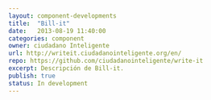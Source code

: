 ```yaml
---
layout: component-developments
title:  "Bill-it"
date:   2013-08-19 11:40:00
categories: component
owner: ciudadano Inteligente
url: http://writeit.ciudadanointeligente.org/en/
repo: https://github.com/ciudadanointeligente/write-it
excerpt: Descripción de Bill-it.
publish: true
status: In development
---
```


